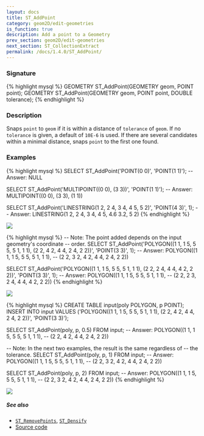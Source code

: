 ```yaml
---
layout: docs
title: ST_AddPoint
category: geom2D/edit-geometries
is_function: true
description: Add a point to a Geometry
prev_section: geom2D/edit-geometries
next_section: ST_CollectionExtract
permalink: /docs/1.4.0/ST_AddPoint/
---
```


### Signature

{% highlight mysql %}
GEOMETRY ST_AddPoint(GEOMETRY geom, POINT point);
GEOMETRY ST_AddPoint(GEOMETRY geom, POINT point, DOUBLE tolerance);
{% endhighlight %}

### Description

Snaps `point` to `geom` if it is within a distance of `tolerance` of
`geom`.  If no `tolerance` is given, a default of `10E-6` is used.
If there are several candidates within a minimal distance, snaps `point`
to the first one found.

### Examples

{% highlight mysql %}
SELECT ST_AddPoint('POINT(0 0)', 'POINT(1 1)');
-- Answer: NULL

SELECT ST_AddPoint('MULTIPOINT((0 0), (3 3))', 'POINT(1 1)');
-- Answer: MULTIPOINT((0 0), (3 3), (1 1))

SELECT ST_AddPoint('LINESTRING(1 2, 2 4, 3 4, 4 5, 5 2)',
                   'POINT(4 3)', 1);
-- Answer: LINESTRING(1 2, 2 4, 3 4, 4 5, 4.6 3.2, 5 2)
{% endhighlight %}

<img class="displayed" src="../ST_AddPoint_1.png"/>

{% highlight mysql %}
-- Note: The point added depends on the input geometry's coordinate
-- order.
SELECT ST_AddPoint('POLYGON((1 1, 1 5, 5 5, 5 1, 1 1),
                            (2 2, 4 2, 4 4, 2 4, 2 2))',
                   'POINT(3 3)', 1);
-- Answer: POLYGON((1 1, 1 5, 5 5, 5 1, 1 1),
--                  (2 2, 3 2, 4 2, 4 4, 2 4, 2 2))

SELECT ST_AddPoint('POLYGON((1 1, 1 5, 5 5, 5 1, 1 1),
                            (2 2, 2 4, 4 4, 4 2, 2 2))',
                   'POINT(3 3)', 1);
-- Answer: POLYGON((1 1, 1 5, 5 5, 5 1, 1 1),
--                  (2 2, 2 3, 2 4, 4 4, 4 2, 2 2))
{% endhighlight %}

<img class="displayed" src="../ST_AddPoint_3.png"/>

{% highlight mysql %}
CREATE TABLE input(poly POLYGON, p POINT);
INSERT INTO input VALUES ('POLYGON((1 1, 1 5, 5 5, 5 1, 1 1),
                                  (2 2, 4 2, 4 4, 2 4, 2 2))',
                         'POINT(3 3)');

SELECT ST_AddPoint(poly, p, 0.5) FROM input;
-- Answer: POLYGON((1 1, 1 5, 5 5, 5 1, 1 1),
--                 (2 2, 4 2, 4 4, 2 4, 2 2))

-- Note: In the next two examples, the result is the same regardless of
-- the tolerance.
SELECT ST_AddPoint(poly, p, 1) FROM input;
-- Answer: POLYGON((1 1, 1 5, 5 5, 5 1, 1 1),
--                 (2 2, 3 2, 4 2, 4 4, 2 4, 2 2))

SELECT ST_AddPoint(poly, p, 2) FROM input;
-- Answer: POLYGON((1 1, 1 5, 5 5, 5 1, 1 1),
--                 (2 2, 3 2, 4 2, 4 4, 2 4, 2 2))
{% endhighlight %}

<img class="displayed" src="../ST_AddPoint_2.png"/>

##### See also

* [`ST_RemovePoints`](../ST_RemovePoints), [`ST_Densify`](../ST_Densify)
* <a href="https://github.com/orbisgis/h2gis/blob/master/h2gis-functions/src/main/java/org/h2gis/functions/spatial/edit/ST_AddPoint.java" target="_blank">Source code</a>
